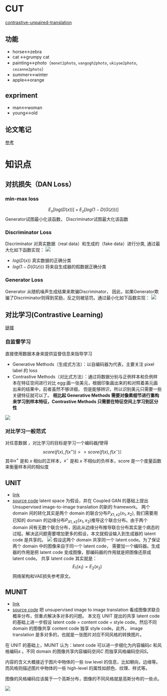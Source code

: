 # CUT
[contrastive-unpaired-translation](https://github.com/taesungp/contrastive-unpaired-translation)

## 功能

- horse<->zebra
- cat <->grumpy cat
- painting<->photo（`monet2photo`, `vangogh2photo`, `ukiyoe2photo`, `cezanne2photo`）
- summer<->winter
- apple<->orange





## expriment 
- man<->woman 
- young<->old



## 论文笔记
[参考](https://blog.csdn.net/kingsleyluoxin/article/details/107828908)



# 知识点
## 对抗损失（DAN Loss）
[](https://neptune.ai/blog/gan-loss-functions)
### min-max loss
$$
E_x[log(D(x))] + E_z[log(1 - D(G(z)))]
$$
Generator试图最小化该函数， Discriminator试图最大化该函数

### Discriminator Loss
Discriminator 对真实数据（real data）和生成的（fake data）进行分类, 通过最大化如下函数实现：
![](https://lh4.googleusercontent.com/yAT4vN1GFT8D0QUDMAReZS0BLD_vi7KZc-AE02RFWI9ZVSQHLqKTTthtgx_BK-DlKOeFDgtkA3byl9VMHPEI0r5ZTn1nKYLbeEflJuspuykXcNMOmEmXomWZzMwdzUBbxf-BlkjJ)
- $log(D(x))$ 真实数据的正确分类
- $log(1 - D(G(z)))$ 将来自生成器的假数据正确分类

### Generator Loss
Generator 从随机噪声生成结果来欺骗Discriminator， 因此，如果Generator欺骗了Discriminator则得到奖励，反之则被惩罚。通过最小化如下函数实现：
![](https://lh6.googleusercontent.com/HELs4L-7j4GKYHus3PNWUuWxd5MhoOiY1Gp0MDB71QHi4_2WueJZYApJE2Emsk6SHEdgSTjd0f_ey9OcYAOY2mfMsQb5m37zHrypxml46_6i510NPKVPxUyfEAdRHuCatnfmeNe_)



## 对比学习(Contrastive Learning)
[链接](https://zhuanlan.zhihu.com/p/141172794)
### 自监督学习
直接使用数据本身来提供监督信息来指导学习

- Generative Methods（生成式方法）：以自编码器为代表，主要关注 pixel label 的 loss
- Contrastive Methods（对比式方法）：通过将数据分别与正例样本和负例样本在特征空间进行对比
egg:画一张美元，根据印象画出来的和对照着美元画出来的结果中，前者虽然不够详细， 但是能够辨识，所以识别美元只需要一些关键特征就可以了。
**相比起 Generative Methods 需要对像素细节进行重构来学习到样本特征，Contrastive Methods 只需要在特征空间上学习到区分性**

![](https://pic2.zhimg.com/v2-1ea66426d44cf9a71ba6917e56076ad9_r.jpg)

### 对比学习一般范式
对任意数据  ，对比学习的目标是学习一个编码器$f$使得
$$
score(f(x), f(x^+)) >> score(f(x), f(x^-)）
$$
其中$x^+$  是和 $x$ 相似的正样本，$x^-$  是和 $x$ 不相似的负样本，score 是一个度量函数来衡量样本间的相似度



## UNIT
- [link](https://zhuanlan.zhihu.com/p/52583263)
- [source code](https://github.com/NVlabs/MUNIT)
latent space 为假设，并在 Coupled GAN 的基础上提出 Unsupervised image-to-image translation 的新的 framework。
两个 domain 间的转化其实是两个 domain 的联合分布$P_{X1, x2}(x_1, x_2)$, 我们需要用已知的 domain 的边缘分布$P_{X1, x2}(x_1, x_2)$推导这个联合分布。由于两个 domain 间有无数个联合分布，因此从边缘分布推导联合分布其实是个病态的过程。解决这问题需要增加更多的假设，本文就假设输入到生成器的 latent code 是共享的。
![](https://pic1.zhimg.com/v2-32de461cd96b8ff13d3e33709e17b224_b.jpg)
假设这两个 domain 共享同一个 latent code。为了保证两个 domain 中的图像来自于同一个 latent code， 需要加一个编码器。生成器的作用是把 latent code 变成图像，那编码器的作用就是把图像还原成 latent code。
共享 latent code 其实就是：
$$
E_1(x_1) = E_2(x_2)
$$
网络架构和VAE损失参考原文。


## MUNIT
- [link](https://zhuanlan.zhihu.com/p/52583263)
- [source code](https://github.com/NVlabs/MUNIT)
把 unsupervised image to image translation 看成图像求联合概率分布，但重点解决多对多的问题。
本文在 UNIT 提出的共享 latent code 的基础上进一步假设 latent code = content code + style code。然后不同 domain 的图像共享 content code 独享 style code。此外， image translation 是多对多的，也就是一张图片对应不同风格的转换图片。

在 UNIT 的基础上，MUNIT 认为：latent code 可以进一步细化为内容编码$c$  和风格编码$s$  。不同 domain 的图像共享内容编码空间$C$  而独享风格编码空间$S$。

内容的含义大概接近于图片中物体的一些 low level 的信息，比如朝向，边缘等。而风格则描述图片中物体的一些 high-level 的属性如颜色、纹理、样式等。

图像的风格编码应该属于一个高斯分布，图像的不同风格就是高斯分布的一些点。

![](https://pic4.zhimg.com/v2-39bc46e9c47ff1698132d49a24727f17_r.jpg)


















